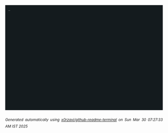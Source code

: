 <div align="justify">
<picture>
    <source media="(prefers-color-scheme: dark)" srcset="./output.gif">
    <source media="(prefers-color-scheme: light)" srcset="./output.gif">
    <img alt="GIFOS" src="output.gif">
</picture>

<sub><i>Generated automatically using [x0rzavi/github-readme-terminal](https://github.com/x0rzavi/github-readme-terminal) on Sun Mar 30 07:27:33 AM IST 2025</i></sub>

<!-- <details>
<summary>More details</summary>

</details> -->
</div>

<!-- Image deletion URL: NONE -->